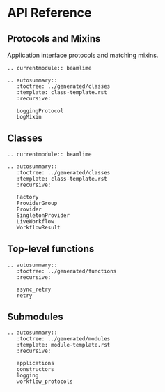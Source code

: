 # API Reference

## Protocols and Mixins
Application interface protocols and matching mixins.
```{eval-rst}
.. currentmodule:: beamlime

.. autosummary::
   :toctree: ../generated/classes
   :template: class-template.rst
   :recursive:

   LoggingProtocol
   LogMixin

```

## Classes

```{eval-rst}
.. currentmodule:: beamlime

.. autosummary::
   :toctree: ../generated/classes
   :template: class-template.rst
   :recursive:

   Factory
   ProviderGroup
   Provider
   SingletonProvider
   LiveWorkflow
   WorkflowResult

```

## Top-level functions

```{eval-rst}
.. autosummary::
   :toctree: ../generated/functions
   :recursive:

   async_retry
   retry

```

## Submodules

```{eval-rst}
.. autosummary::
   :toctree: ../generated/modules
   :template: module-template.rst
   :recursive:

   applications
   constructors
   logging
   workflow_protocols

```
